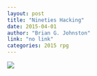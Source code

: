 ```yaml
---
layout: post
title: "Nineties Hacking"
date: 2015-04-01
author: "Brian G. Johnston"
link: "no link"
categories: 2015 rpg
---
```

![]({{site.url}}/2015images/NinetiesHacking.jpg)
